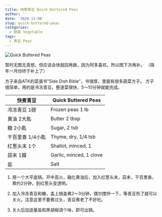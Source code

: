 ```yaml
---
title: 快煮青豆 Quick Buttered Peas
author: ''
date: '2020-11-08'
slug: quick-buttered-peas
categories:
  - 蔬菜 Vegetable
tags:
  - 青豆 Peas
---
```


![Quick Buttered Peas](/img/2021-01-13-quick-buttered-peas.jpg)


暂时无图无真想，但应该会快就回再做，因为阿多喜欢。所以图下次再补。
（隔年一月份终于补上了）

方子来自ATK的菜谱书"Side Dish Bible"，书很厚，里面有很多蔬菜方子。
方子很简单，用的是冷冻青豆，整道菜很快，5～10分钟就能完成。

|快煮青豆                            |Quick Buttered Peas     |
|---------------------------------------|-------------------------|
|冷冻青豆 1磅                             |Frozen peas 1 lb|
|黄油 2大匙                                 |Butter 2 tbsp            |
|糖 2小匙                         |Sugar, 2 tsb              |
|干百里香 1/4小匙                         |Thyme, dry, 1/4 tsb              |
|红葱头末 1个                         |Shallot, minced, 1               |
|蒜末 1瓣                         |Garlic, minced, 1 clove              |
|盐                         |Salt              |

1. 用一个大平底锅，开中高火，融化黄油后，加入红葱头末，蒜末，干百里香，煮约2分钟，到红葱头变透明。

2. 加入冷冻青豆和糖，盖上锅盖煮2～3分钟，偶尔搅拌一下，等青豆热了就可以关火。注意这里不要煮过头，青豆煮老了不好吃。

3. 关火后加适量盐和黑胡椒调个味，即可出锅。




